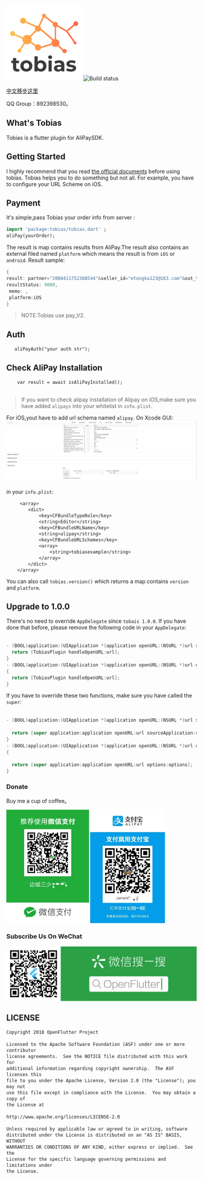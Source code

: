 ![logo](./arts/tobias_logo.png)
![Build status](https://github.com/OpenFlutter/tobais/actions/workflows/build_test.yml/badge.svg)

[中文移步这里](./README_CN.md)

QQ Group：892398530。

## What's Tobias

Tobias is a  flutter plugin for AliPaySDK.

## Getting Started

I highly recommend that you read  [the official documents](https://docs.open.alipay.com/204/105051/) before using tobias.
Tobias helps you to do something but not all.
For example, you have to configure your URL Scheme on iOS.





## Payment
It's simple,pass Tobias your order info from server :
```dart
import 'package:tobias/tobias.dart' ;
aliPay(yourOrder);
```
The result is map contains results from AliPay.The result also contains an external filed named `platform` which
means the result is from `iOS` or `android`.
Result sample:
```dart
{
result: partner="2088411752388544"&seller_id="etongka123@163.com"&out_trade_no="180926084213001"&subject="test pay"&total_fee="0.01"&notify_url="http://127.0.0.1/alipay001"&service="mobile.securitypay.pay"&payment_type="1"&_input_charset="utf-8"&it_b_pay="30m"&return_url="m.alipay.com"&success="true"&sign_type="RSA"&sign="nCZ8MDhsNvYNAbrLZJZ2VUy6vydgAp+JCq1aQo6ORDYtI9zwtnja3qNGQNiDJCuktoIj7fSTM487XhjPDqnOreZjIA1GJpxu9D1I3nMXIn1M7DfZ0noDwXcYZ438/jbYac7g8mhpwdKGweLCAni9mO3Y6q3iBFkox8i9PcsGxJY=",
resultStatus: 9000,
 memo: ,
 platform:iOS
}

```
 
 > NOTE:Tobias use pay_V2.
 
  
## Auth

```
   aliPayAuth("your auth str");

```

## Check AliPay Installation

```
    var result = await isAliPayInstalled();
   
``` 

> If you want to check alipay installation of Alipay on iOS,make sure you have added `alipays` into your whitelist in `info.plist`.



For iOS,yout have to add url schema named `alipay`.
On Xcode GUI:
![url_schema](./arts/url_schema.png)


in your `info.plist`:
```
     <array>
   		<dict>
   			<key>CFBundleTypeRole</key>
   			<string>Editor</string>
   			<key>CFBundleURLName</key>
   			<string>alipay</string>
   			<key>CFBundleURLSchemes</key>
   			<array>
   				<string>tobiasexample</string>
   			</array>
   		</dict>
   	</array>

```

You can also call `tobias.version()` which returns a map contains `version` and `platform`.


## Upgrade to 1.0.0

There's no need to override `AppDelegate` since `tobais 1.0.0`. If you have done that before, please remove 
the following code in your `AppDelegate`:

```objective-c

- (BOOL)application:(UIApplication *)application openURL:(NSURL *)url sourceApplication:(NSString *)sourceApplication annotation:(id)annotation {
  return [TobiasPlugin handleOpenURL:url];
}
- (BOOL)application:(UIApplication *)application openURL:(NSURL *)url options:(NSDictionary<NSString*, id> *)options
{
  return [TobiasPlugin handleOpenURL:url];
}
```

If you have to override these two functions, make sure you have called the `super`:
```objective-c

- (BOOL)application:(UIApplication *)application openURL:(NSURL *)url sourceApplication:(NSString *)sourceApplication annotation:(id)annotation {
    
  return [super application:application openURL:url sourceApplication:sourceApplication annotation:annotation];
}
- (BOOL)application:(UIApplication *)application openURL:(NSURL *)url options:(NSDictionary<NSString*, id> *)options
{
    
  return [super application:application openURL:url options:options];
}
```



### Donate
Buy me a cup of coffee。

<img src="./arts/wx.jpeg" height="300">  <img src="./arts/ali.jpeg" height="300">


### Subscribe Us On WeChat
![subscribe](./arts/wx_subscription.png)

## LICENSE


    Copyright 2018 OpenFlutter Project

    Licensed to the Apache Software Foundation (ASF) under one or more contributor
    license agreements.  See the NOTICE file distributed with this work for
    additional information regarding copyright ownership.  The ASF licenses this
    file to you under the Apache License, Version 2.0 (the "License"); you may not
    use this file except in compliance with the License.  You may obtain a copy of
    the License at

    http://www.apache.org/licenses/LICENSE-2.0

    Unless required by applicable law or agreed to in writing, software
    distributed under the License is distributed on an "AS IS" BASIS, WITHOUT
    WARRANTIES OR CONDITIONS OF ANY KIND, either express or implied.  See the
    License for the specific language governing permissions and limitations under
    the License.
